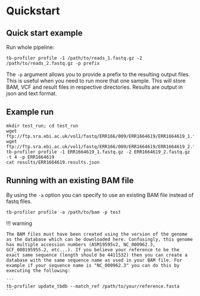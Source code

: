 # Quickstart

## Quick start example

Run whole pipeline:

```
tb-profiler profile -1 /path/to/reads_1.fastq.gz -2 /path/to/reads_2.fastq.gz -p prefix
```

The `-p` argument allows you to provide a prefix to the resulting output files. This is useful when you need to run more that one sample. This will store BAM, VCF and result files in respective directories. Results are output in json and text format.

## Example run

```
mkdir test_run; cd test_run
wget ftp://ftp.sra.ebi.ac.uk/vol1/fastq/ERR166/009/ERR1664619/ERR1664619_1.fastq.gz
wget ftp://ftp.sra.ebi.ac.uk/vol1/fastq/ERR166/009/ERR1664619/ERR1664619_2.fastq.gz
tb-profiler profile -1 ERR1664619_1.fastq.gz -2 ERR1664619_2.fastq.gz -t 4 -p ERR1664619
cat results/ERR1664619.results.json
```

## Running with an existing BAM file

By using the `-a` option you can specify to use an existing BAM file instead of fastq files. 

```
tb-profiler profile -a /path/to/bam -p test
```

!!! warning

    The BAM files must have been created using the version of the genome as the database which can be downloaded here. Confusingly, this genome has multiple accession numbers (ASM19595v2, NC_000962.3, GCF_000195955.2, etc...). If you believe your reference to be the exact same sequence (length should be 4411532) then you can create a database with the same sequence name as used in your BAM file. For example if your sequence name is "NC_000962.3" you can do this by executing the following:

    ```
    tb-profiler update_tbdb --match_ref /path/to/your/reference.fasta
    ```
